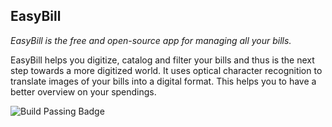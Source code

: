 ## EasyBill
*EasyBill is the free and open-source app for managing all your bills.* 

EasyBill helps you digitize, catalog and filter your bills and thus is the next step towards a more digitized world. It uses optical character recognition to translate images of your bills into a digital format. This helps you to have a better overview on your spendings.

![Build Passing Badge](https://api.travis-ci.com/mobileappdevhm20/team-project-team_6.svg?branch=develop)